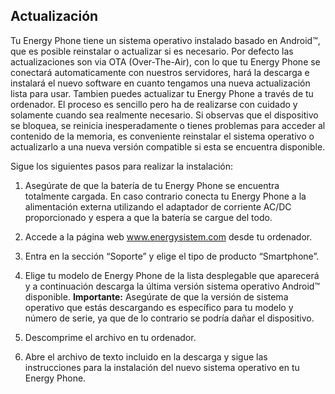 ## Actualización

Tu Energy Phone tiene un sistema operativo instalado basado en Android™, que es posible reinstalar
o actualizar si es necesario. Por defecto las actualizaciones son via OTA (Over-The-Air), con lo que tu
Energy Phone se conectará automaticamente con nuestros servidores, hará la descarga e instalará el
nuevo software en cuanto tengamos una nueva actualización lista para usar. Tambien puedes actualizar tu
Energy Phone a través de tu ordenador. El proceso es sencillo pero ha de realizarse con cuidado y solamente
cuando sea realmente necesario. Si observas que el dispositivo se bloquea, se reinicia inesperadamente o
tienes problemas para acceder al contenido de la memoria, es conveniente reinstalar el sistema operativo o
actualizarlo a una nueva versión compatible si esta se encuentra disponible.

Sigue los siguientes pasos para realizar la instalación:

1. Asegúrate de que la batería de tu Energy Phone se encuentra totalmente cargada. En caso contrario
conecta tu Energy Phone a la alimentación externa utilizando el adaptador de corriente AC/DC
proporcionado y espera a que la batería se cargue del todo.

2. Accede a la página web www.energysistem.com desde tu ordenador.

3. Entra en la sección “Soporte” y elige el tipo de producto “Smartphone”.

4. Elige tu modelo de Energy Phone de la lista desplegable que aparecerá y a continuación descarga la
última versión sistema operativo Android™ disponible.
**Importante:** 
Asegúrate de que la versión de sistema operativo que estás descargando es específico para
tu modelo y número de serie, ya que de lo contrario se podría dañar el dispositivo.

5. Descomprime el archivo en tu ordenador.

6. Abre el archivo de texto incluido en la descarga y sigue las instrucciones para la instalación del nuevo
sistema operativo en tu Energy Phone.
